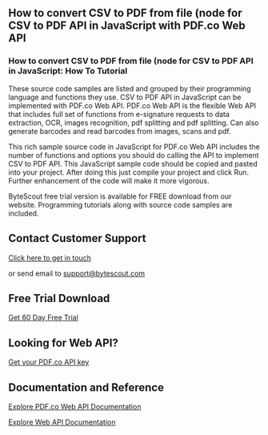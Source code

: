 ## How to convert CSV to PDF from file (node for CSV to PDF API in JavaScript with PDF.co Web API

### How to convert CSV to PDF from file (node for CSV to PDF API in JavaScript: How To Tutorial

These source code samples are listed and grouped by their programming language and functions they use. CSV to PDF API in JavaScript can be implemented with PDF.co Web API. PDF.co Web API is the flexible Web API that includes full set of functions from e-signature requests to data extraction, OCR, images recognition, pdf splitting and pdf splitting. Can also generate barcodes and read barcodes from images, scans and pdf.

This rich sample source code in JavaScript for PDF.co Web API includes the number of functions and options you should do calling the API to implement CSV to PDF API. This JavaScript sample code should be copied and pasted into your project. After doing this just compile your project and click Run. Further enhancement of the code will make it more vigorous.

ByteScout free trial version is available for FREE download from our website. Programming tutorials along with source code samples are included.

## Contact Customer Support

[Click here to get in touch](https://bytescout.zendesk.com/hc/en-us/requests/new?subject=PDF.co%20Web%20API%20Question)

or send email to [support@bytescout.com](mailto:support@bytescout.com?subject=PDF.co%20Web%20API%20Question) 

## Free Trial Download

[Get 60 Day Free Trial](https://bytescout.com/download/web-installer?utm_source=github-readme)

## Looking for Web API? 

[Get your PDF.co API key](https://pdf.co/documentation/api?utm_source=github-readme)

## Documentation and Reference

[Explore PDF.co Web API Documentation](https://bytescout.com/documentation/index.html?utm_source=github-readme)

[Explore Web API Documentation](https://pdf.co/documentation/api?utm_source=github-readme)